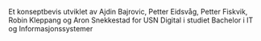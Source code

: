 Et konseptbevis utviklet av Ajdin Bajrovic, Petter Eidsvåg, Petter Fiskvik, Robin Kleppang og Aron Snekkestad for USN Digital i studiet Bachelor i IT og Informasjonssystemer

